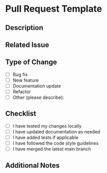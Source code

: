 # Pull Request Template

## Description

<!-- Briefly describe your changes and the motivation behind them. -->

## Related Issue

<!-- Link to the issue this PR addresses (if any). -->

## Type of Change

- [ ] Bug fix
- [ ] New feature
- [ ] Documentation update
- [ ] Refactor
- [ ] Other (please describe):

## Checklist

- [ ] I have tested my changes locally
- [ ] I have updated documentation as needed
- [ ] I have added tests if applicable
- [ ] I have followed the code style guidelines
- [ ] I have merged the latest main branch

## Additional Notes

<!-- Anything else reviewers should know? -->